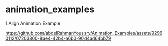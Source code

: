 # animation_examples

1.Align Animation Example


https://github.com/abdelRahmanYoussry/Animation_Examples/assets/92960112/07203800-8ae4-42b4-a6b0-90d4ad64bb79

